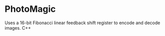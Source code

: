 # PhotoMagic
Uses a 16-bit Fibonacci linear feedback shift register to encode and decode images. C++
